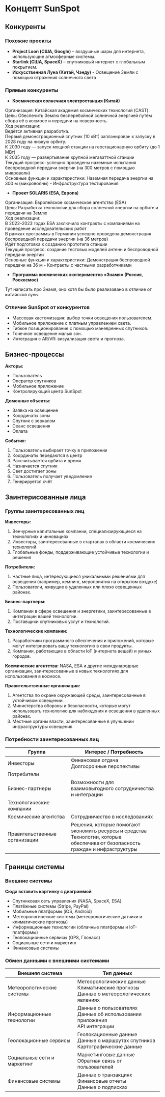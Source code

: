 # Концепт SunSpot

## Конкуренты

### Похожие проекты

- **Project Loon (США, Google)** – воздушные шары для интернета, использующие атмосферные системы.
- **Starlink (США, SpaceX)** – спутниковый интернет с глобальным покрытием.
- **Искусственная Луна (Китай, Чэнду)** - Освещение Земли с помощью отражения солнечного света

### Прямые конкуренты

- **Космическая солнечная электростанция (Китай)**

Организация: Китайская академия космических технологий (CAST).  
Цель: Обеспечить Землю бесперебойной солнечной энергией путём сбора её в космосе и передачи на поверхность.  
Ход реализации:  
Ведётся активная разработка.  
Первый демонстрационный спутник (10 кВт) запланирован к запуску в 2028 году на низкую орбиту.  
К 2030 году — запуск мощной станции на геостационарную орбиту (до 1 МВт)  
К 2035 году — развертывание крупной мегаваттной станции  
Текущий прогресс: успешно проведены наземные испытания беспроводной передачи энергии (на 300 метров с помощью микроволн)  
Основные функции и характеристики: Наземная передача энергии на 300 м (микроволны)   - Инфраструктура тестирования  

- **Проект SOLARIS (ESA, Европа)**

Организация: Европейское космическое агентство (ESA)  
Цель: Разработка технологии для сбора солнечной энергии на орбите и передачи на Землю  
Ход реализации:  
В 2022–2023 годах ESA заключило контракты с компаниями на проведение исследовательских работ  
В рамках программы в Германии успешно проведена демонстрация беспроводной передачи энергии (на 36 метров)  
Идёт подготовка к созданию прототипа станции  
Текущий прогресс: создание тестовых моделей антенн и беспроводной передачи энергии  
Основные функции и характеристики: Демонстрация беспроводной передачи на 36 м  - Контракты с частными разработчиками  

- **Программа космических экспериментов «Знамя» (Россия, Роскосмос)**

Тут написать про Знамя, оно хотя бы было реализовано в отличие от китайской луны

### Отличие SunSpot от конкурентов

- Массовая кастомизация: выбор точки освещения пользователем.
- Мобильное приложение с платным управлением света.
- Гибкое позиционирование с помощью маневренных спутников.
- Точечное освещение малых зон.
- Интеграция с AR/VR: визуализация света и прогноза.

## Бизнес-процессы

**Акторы:**
- Пользователь
- Оператор спутников
- Мобильное приложение
- Контролирующий центр SunSpot

**Доменные объекты:**
- Заявка на освещение
- Координаты зоны
- Спутник с зеркалом
- Сеанс освещения
- Оплата

**События:**
1. Пользователь выбирает точку в приложении  
2. Координаты передаются в центр  
3. Рассчитывается орбита и время  
4. Назначается спутник  
5. Свет достигает зоны  
6. Пользователь получает уведомление  
7. Генерируется счёт

## Заинтерисованные лица

### Группы заинтересованных лиц

**Инвесторы:**
1. Венчурные капитальные компании, специализирующиеся на технологиях и инновациях
2. Инвесторы, заинтересованные в стартапах в области космических технологий
3. Глобальные фонды, поддерживающие устойчивые технологии и решения

**Потребители:**
1. Частные лица, интересующиеся уникальными решениями для освещения (например, кемпинг, мероприятия на открытом воздухе) 
2. Пользователи, живущие в удаленных или плохо освещенных районах.

**Бизнес-партнеры:**
1. Компании в сфере освещения и энергетики, заинтересованные в интеграции вашей технологии.
2. Поставщики спутниковых услуг и технологий.

**Технологические компании:**
1. Разработчики программного обеспечения и приложений, которые могут интегрировать вашу технологию в свои продукты.
2. Компании, работающие в области IoT (интернета вещей) и умных городов.

**Космические агентства:**
NASA, ESA и другие международные организации, заинтересованные в новых технологиях для использования в космосе.

**Правительственные организации:**
1. Агентства по охране окружающей среды, заинтересованные в устойчивом освещении.
2. Министерства обороны и безопасности, которые могут использовать технологию для наблюдения и освещения в удаленных районах.
3. Местные органы власти, заинтересованные в улучшении инфраструктуры освещения.

### Потребности заинтересованных лиц

|Группа|Интерес / Потребность|
|------|---------------------|
|Инвесторы|Финансовая отдача<br>Долгосрочные перспективы|
|Потребители||
|Бизнес-партнеры|Возможности для взаимовыгодного сотрудничества и интеграции|
|Технологические компании||
|Космические агентства|Сотрудничество в исследованиях|
| Правительственные организации|Решения, которые помогают экономить ресурсы и средства<br>Технологии, которые обеспечивают безопасность граждан и инфраструктуры|

## Границы системы

### Внешние системы

**Сюда вставить картинку с диаграммой**

- Спутниковая сеть управления (NASA, SpaceX, ESA)
- Платёжные системы (Stripe, PayPal)
- Мобильные платформы (iOS, Android)
- Метеорологические системы (метеорологические датчики и климатические прогнозы)
- Информационные технологии (облачные платформы и IoT-платформы)
- Геолокационные сервисы (GPS, Глонасс)
- Социальные сети и маркетинг
- Финансовые системы

### Обмен данными с внешними системами

| Внешняя система            | Тип данных                             |
|----------------------------|----------------------------------------|
| Метеорологические системы  | Метеорологические данные<br>Климатические прогнозы<br>Данные о метеорологических явлениях |
| Информационные технологии  | Данные о пользователях<br>Данные об использовании приложения<br>API интеграции |
| Геолокационные сервисы     | Геолокационные данные<br>Данные о маршрутах спутников<br>Картографические данные |
| Социальные сети и маркетинг | Маркетинговые данные<br>Обратная связь от пользователей |
| Финансовые системы         | Данные о транзакциях<br>Финансовые отчеты<br>Данные о подписках |
